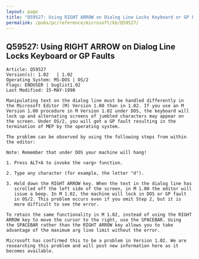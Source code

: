 ```yaml
---
layout: page
title: "Q59527: Using RIGHT ARROW on Dialog Line Locks Keyboard or GP Faults"
permalink: /pubs/pc/reference/microsoft/kb/Q59527/
---
```


## Q59527: Using RIGHT ARROW on Dialog Line Locks Keyboard or GP Faults

	Article: Q59527
	Version(s): 1.02   | 1.02
	Operating System: MS-DOS | OS/2
	Flags: ENDUSER | buglist1.02
	Last Modified: 15-MAY-1990
	
	Manipulating text on the dialog line must be handled differently in
	the Microsoft Editor (M) Version 1.00 than in 1.02. If you use an M
	Version 1.00 procedure in M Version 1.02 under DOS, the keyboard will
	lock up and alternating screens of jumbled characters may appear on
	the screen. Under OS/2, you will get a GP fault resulting in the
	termination of MEP by the operating system.
	
	The problem can be observed by using the following steps from within
	the editor:
	
	Note: Remember that under DOS your machine will hang!
	
	1. Press ALT+A to invoke the <arg> function.
	
	2. Type any character (for example, the letter "d").
	
	3. Hold down the RIGHT ARROW key. When the text in the dialog line has
	   scrolled off the left side of the screen, in M 1.00 the editor will
	   issue a beep. In M 1.02, the machine will lock in DOS or GP fault
	   in OS/2. This problem occurs even if you omit Step 2, but it is
	   more difficult to see the error.
	
	To retain the same functionality in M 1.02, instead of using the RIGHT
	ARROW key to move the cursor to the right, use the SPACEBAR. Using
	the SPACEBAR rather than the RIGHT ARROW key allows you to take
	advantage of the maximum arg line limit without the error.
	
	Microsoft has confirmed this to be a problem in Version 1.02. We are
	researching this problem and will post new information here as it
	becomes available.
